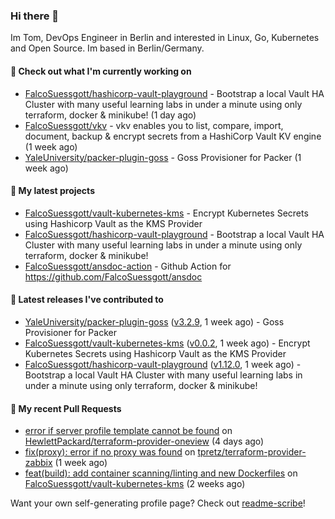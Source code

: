 ### Hi there 👋

Im Tom, DevOps Engineer in Berlin and interested in Linux, Go, Kubernetes and Open Source.
Im based in Berlin/Germany.

#### 👷 Check out what I'm currently working on

- [FalcoSuessgott/hashicorp-vault-playground](https://github.com/FalcoSuessgott/hashicorp-vault-playground) - Bootstrap a local Vault HA Cluster with many useful learning labs in under a minute using only terraform, docker &amp; minikube! (1 day ago)
- [FalcoSuessgott/vkv](https://github.com/FalcoSuessgott/vkv) - vkv enables you to list, compare, import, document, backup &amp; encrypt secrets from a HashiCorp Vault KV engine (1 week ago)
- [YaleUniversity/packer-plugin-goss](https://github.com/YaleUniversity/packer-plugin-goss) - Goss Provisioner for Packer (1 week ago)

#### 🌱 My latest projects

- [FalcoSuessgott/vault-kubernetes-kms](https://github.com/FalcoSuessgott/vault-kubernetes-kms) - Encrypt Kubernetes Secrets using Hashicorp Vault as the KMS Provider
- [FalcoSuessgott/hashicorp-vault-playground](https://github.com/FalcoSuessgott/hashicorp-vault-playground) - Bootstrap a local Vault HA Cluster with many useful learning labs in under a minute using only terraform, docker &amp; minikube!
- [FalcoSuessgott/ansdoc-action](https://github.com/FalcoSuessgott/ansdoc-action) - Github Action for https://github.com/FalcoSuessgott/ansdoc

#### 🔭 Latest releases I've contributed to

- [YaleUniversity/packer-plugin-goss](https://github.com/YaleUniversity/packer-plugin-goss) ([v3.2.9](https://github.com/YaleUniversity/packer-plugin-goss/releases/tag/v3.2.9), 1 week ago) - Goss Provisioner for Packer
- [FalcoSuessgott/vault-kubernetes-kms](https://github.com/FalcoSuessgott/vault-kubernetes-kms) ([v0.0.2](https://github.com/FalcoSuessgott/vault-kubernetes-kms/releases/tag/v0.0.2), 1 week ago) - Encrypt Kubernetes Secrets using Hashicorp Vault as the KMS Provider
- [FalcoSuessgott/hashicorp-vault-playground](https://github.com/FalcoSuessgott/hashicorp-vault-playground) ([v1.12.0](https://github.com/FalcoSuessgott/hashicorp-vault-playground/releases/tag/v1.12.0), 1 week ago) - Bootstrap a local Vault HA Cluster with many useful learning labs in under a minute using only terraform, docker &amp; minikube!

#### 🔨 My recent Pull Requests

- [error if server profile template cannot be found](https://github.com/HewlettPackard/terraform-provider-oneview/pull/556) on [HewlettPackard/terraform-provider-oneview](https://github.com/HewlettPackard/terraform-provider-oneview) (4 days ago)
- [fix(proxy): error if no proxy was found](https://github.com/tpretz/terraform-provider-zabbix/pull/38) on [tpretz/terraform-provider-zabbix](https://github.com/tpretz/terraform-provider-zabbix) (1 week ago)
- [feat(build): add container scanning/linting and new Dockerfiles](https://github.com/FalcoSuessgott/vault-kubernetes-kms/pull/9) on [FalcoSuessgott/vault-kubernetes-kms](https://github.com/FalcoSuessgott/vault-kubernetes-kms) (2 weeks ago)

Want your own self-generating profile page? Check out [readme-scribe](https://github.com/muesli/readme-scribe)!
